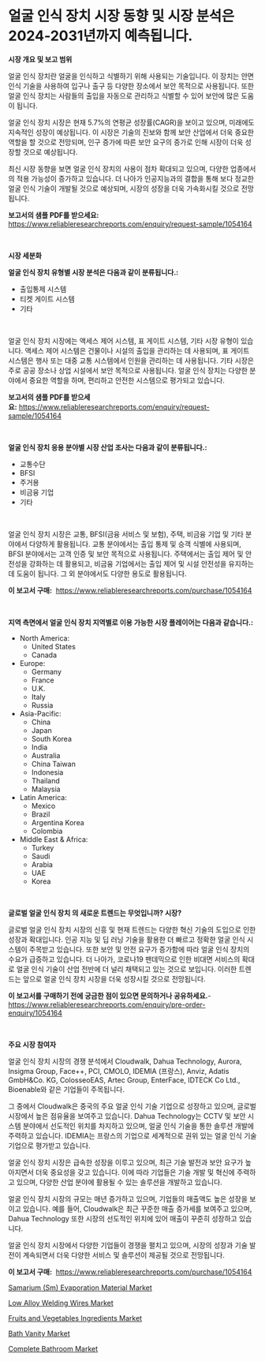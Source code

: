 <p><h1>얼굴 인식 장치 시장 동향 및 시장 분석은 2024-2031년까지 예측됩니다.</h1></p><p><strong>시장 개요 및 보고 범위</strong></p>
<p><p>얼굴 인식 장치란 얼굴을 인식하고 식별하기 위해 사용되는 기술입니다. 이 장치는 안면 인식 기술을 사용하여 입구나 출구 등 다양한 장소에서 보안 목적으로 사용됩니다. 또한 얼굴 인식 장치는 사람들의 출입을 자동으로 관리하고 식별할 수 있어 보안에 많은 도움이 됩니다.</p><p>얼굴 인식 장치 시장은 현재 5.7%의 연평균 성장률(CAGR)을 보이고 있으며, 미래에도 지속적인 성장이 예상됩니다. 이 시장은 기술의 진보와 함께 보안 산업에서 더욱 중요한 역할을 할 것으로 전망되며, 인구 증가에 따른 보안 요구의 증가로 인해 시장이 더욱 성장할 것으로 예상됩니다.</p><p>최신 시장 동향을 보면 얼굴 인식 장치의 사용이 점차 확대되고 있으며, 다양한 업종에서의 적용 가능성이 증가하고 있습니다. 더 나아가 인공지능과의 결합을 통해 보다 정교한 얼굴 인식 기술이 개발될 것으로 예상되며, 시장의 성장을 더욱 가속화시킬 것으로 전망됩니다.</p></p>
<p><strong>보고서의 샘플 PDF를 받으세요:</strong> <a href="https://www.reliableresearchreports.com/enquiry/request-sample/1054164">https://www.reliableresearchreports.com/enquiry/request-sample/1054164</a></p>
<p>&nbsp;</p>
<p><strong>시장 세분화</strong></p>
<p><strong>얼굴 인식 장치 유형별 시장 분석은 다음과 같이 분류됩니다.:</strong></p>
<p><ul><li>출입통제 시스템</li><li>티켓 게이트 시스템</li><li>기타</li></ul></p>
<p>&nbsp;</p>
<p><p>얼굴 인식 장치 시장에는 액세스 제어 시스템, 표 게이트 시스템, 기타 시장 유형이 있습니다. 액세스 제어 시스템은 건물이나 시설의 출입을 관리하는 데 사용되며, 표 게이트 시스템은 행사 또는 대중 교통 시스템에서 인원을 관리하는 데 사용됩니다. 기타 시장은 주로 공공 장소나 상업 시설에서 보안 목적으로 사용됩니다. 얼굴 인식 장치는 다양한 분야에서 중요한 역할을 하며, 편리하고 안전한 시스템으로 평가되고 있습니다.</p></p>
<p><strong>보고서의 샘플 PDF를 받으세요:</strong>&nbsp;<a href="https://www.reliableresearchreports.com/enquiry/request-sample/1054164">https://www.reliableresearchreports.com/enquiry/request-sample/1054164</a></p>
<p>&nbsp;</p>
<p><strong> 얼굴 인식 장치 응용 분야별 시장 산업 조사는 다음과 같이 분류됩니다.:</strong></p>
<p><ul><li>교통수단</li><li>BFSI</li><li>주거용</li><li>비금융 기업</li><li>기타</li></ul></p>
<p>&nbsp;</p>
<p><p>얼굴 인식 장치 시장은 교통, BFSI(금융 서비스 및 보험), 주택, 비금융 기업 및 기타 분야에서 다양하게 활용됩니다. 교통 분야에서는 출입 통제 및 승객 식별에 사용되며, BFSI 분야에서는 고객 인증 및 보안 목적으로 사용됩니다. 주택에서는 출입 제어 및 안전성을 강화하는 데 활용되고, 비금융 기업에서는 출입 제어 및 시설 안전성을 유지하는 데 도움이 됩니다. 그 외 분야에서도 다양한 용도로 활용됩니다.</p></p>
<p><strong>이 보고서 구매:</strong>&nbsp; <a href="https://www.reliableresearchreports.com/purchase/1054164">https://www.reliableresearchreports.com/purchase/1054164</a></p>
<p>&nbsp;</p>
<p><strong>지역 측면에서 얼굴 인식 장치 지역별로 이용 가능한 시장 플레이어는 다음과 같습니다.:</strong></p>
<p><ul>
    <li>
        North America:
        <ul>
            <li>United States</li>
            <li>Canada</li>
        </ul>
    </li>
    <li>
        Europe:
        <ul>
            <li>Germany</li>
            <li>France</li>
            <li>U.K.</li>
            <li>Italy</li>
            <li>Russia</li>
        </ul>
    </li>
    <li>
        Asia-Pacific:
        <ul>
            <li>China</li>
            <li>Japan</li>
            <li>South Korea</li>
            <li>India</li>
            <li>Australia</li>
            <li>China Taiwan</li>
            <li>Indonesia</li>
            <li>Thailand</li>
            <li>Malaysia</li>
        </ul>
    </li>
    <li>
        Latin America:
        <ul>
            <li>Mexico</li>
            <li>Brazil</li>
            <li>Argentina Korea</li>
            <li>Colombia</li>
        </ul>
    </li>
    <li>
        Middle East & Africa:
        <ul>
            <li>Turkey</li>
            <li>Saudi</li>
            <li>Arabia</li>
            <li>UAE</li>
            <li>Korea</li>
        </ul>
    </li>
    </ul></p>
<p>&nbsp;</p>
<p><strong>글로벌 얼굴 인식 장치 의 새로운 트렌드는 무엇입니까? 시장?</strong></p>
<p><p>글로벌 얼굴 인식 장치 시장의 신흥 및 현재 트렌드는 다양한 혁신 기술의 도입으로 인한 성장과 확대입니다. 인공 지능 및 딥 러닝 기술을 활용한 더 빠르고 정확한 얼굴 인식 시스템이 주목받고 있습니다. 또한 보안 및 안전 요구가 증가함에 따라 얼굴 인식 장치의 수요가 급증하고 있습니다. 더 나아가, 코로나19 팬데믹으로 인한 비대면 서비스의 확대로 얼굴 인식 기술이 산업 전반에 더 널리 채택되고 있는 것으로 보입니다. 이러한 트렌드는 앞으로 얼굴 인식 장치 시장을 더욱 성장시킬 것으로 전망됩니다.</p></p>
<p><strong>이 보고서를 구매하기 전에 궁금한 점이 있으면 문의하거나 공유하세요.</strong>- <a href="https://www.reliableresearchreports.com/enquiry/pre-order-enquiry/1054164">https://www.reliableresearchreports.com/enquiry/pre-order-enquiry/1054164</a></p>
<p>&nbsp;</p>
<p><strong>주요 시장 참여자</strong></p>
<p><p>얼굴 인식 장치 시장의 경쟁 분석에서 Cloudwalk, Dahua Technology, Aurora, Insigma Group, Face++, PCI, CMOLO, IDEMIA (프랑스), Anviz, Adatis GmbH&Co. KG, ColosseoEAS, Artec Group, EnterFace, IDTECK Co Ltd., Bioenable와 같은 기업들이 주목됩니다. </p><p>그 중에서 Cloudwalk은 중국의 주요 얼굴 인식 기술 기업으로 성장하고 있으며, 글로벌 시장에서 높은 점유율을 보여주고 있습니다. Dahua Technology는 CCTV 및 보안 시스템 분야에서 선도적인 위치를 차지하고 있으며, 얼굴 인식 기술을 통한 솔루션 개발에 주력하고 있습니다. IDEMIA는 프랑스의 기업으로 세계적으로 권위 있는 얼굴 인식 기술 기업으로 평가받고 있습니다.</p><p>얼굴 인식 장치 시장은 급속한 성장을 이루고 있으며, 최근 기술 발전과 보안 요구가 높아지면서 더욱 중요성을 갖고 있습니다. 이에 따라 기업들은 기술 개발 및 혁신에 주력하고 있으며, 다양한 산업 분야에 활용될 수 있는 솔루션을 개발하고 있습니다.</p><p>얼굴 인식 장치 시장의 규모는 매년 증가하고 있으며, 기업들의 매출액도 높은 성장을 보이고 있습니다. 예를 들어, Cloudwalk은 최근 꾸준한 매출 증가세를 보여주고 있으며, Dahua Technology 또한 시장의 선도적인 위치에 있어 매출이 꾸준히 성장하고 있습니다.</p><p>얼굴 인식 장치 시장에서 다양한 기업들이 경쟁을 펼치고 있으며, 시장의 성장과 기술 발전이 계속되면서 더욱 다양한 서비스 및 솔루션이 제공될 것으로 전망됩니다.</p></p>
<p><strong>이 보고서 구매:</strong>&nbsp;&nbsp;<a href="https://www.reliableresearchreports.com/purchase/1054164">https://www.reliableresearchreports.com/purchase/1054164</a></p>
<p><p><a href="https://github.com/luckyshygirl/Market-Research-Report-List-3/blob/main/samarium-sm-evaporation-material-market.md">Samarium (Sm) Evaporation Material Market</a></p><p><a href="https://shimmer-gardenia-37a.notion.site/Global-Low-Alloy-Welding-Wires-Market-Size-and-Market-Trends-Insights-and-Projections-from-2024-to--0b764e9dcd764b4ba0c13de0b2b1c3d5">Low Alloy Welding Wires Market</a></p><p><a href="https://view.publitas.com/reportprime-1/fruits-and-vegetables-ingredients-market-size-and-examines-its-market-scope-with-a-primary-focus-on-growth-opportunities-and-forecasted-trends-spanning-from-2024-to-2031/">Fruits and Vegetables Ingredients Market</a></p><p><a href="https://issuu.com/reportprime-2/docs/bath-vanity-market-size-2030.pptx">Bath Vanity Market</a></p><p><a href="https://issuu.com/reportprime-2/docs/complete-bathroom-market-size-2030.pptx">Complete Bathroom Market</a></p></p>
